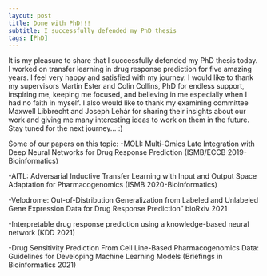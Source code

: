 ```yaml
---
layout: post
title: Done with PhD!!!
subtitle: I successfully defended my PhD thesis
tags: [PhD]
---
```


It is my pleasure to share that I successfully defended my PhD thesis today. I worked on transfer learning in drug response prediction for five amazing years. I feel very happy and satisfied with my journey. I would like to thank my supervisors Martin Ester and Colin Collins, PhD for endless support, inspiring me, keeping me focused, and believing in me especially when I had no faith in myself. I also would like to thank my examining committee Maxwell Libbrecht and Joseph Lehár for sharing their insights about our work and giving me many interesting ideas to work on them in the future. Stay tuned for the next journey... :) 

Some of our papers on this topic: 
-MOLI: Multi-Omics Late Integration with Deep Neural Networks for Drug Response Prediction (ISMB/ECCB 2019-Bioinformatics)

-AITL: Adversarial Inductive Transfer Learning with Input and Output Space Adaptation for Pharmacogenomics (ISMB 2020-Bioinformatics)

-Velodrome: Out-of-Distribution Generalization from Labeled and Unlabeled Gene Expression Data for Drug Response Prediction” bioRxiv 2021

-Interpretable drug response prediction using a knowledge-based neural network (KDD 2021)

-Drug Sensitivity Prediction From Cell Line-Based Pharmacogenomics Data: Guidelines for Developing Machine Learning Models (Briefings in Bioinformatics 2021)
